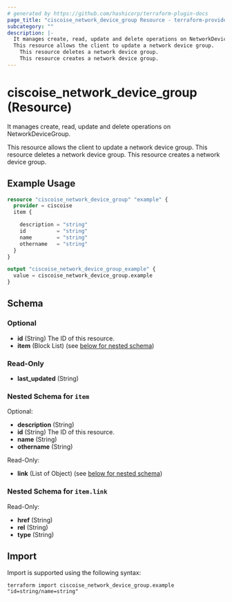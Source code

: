 ```yaml
---
# generated by https://github.com/hashicorp/terraform-plugin-docs
page_title: "ciscoise_network_device_group Resource - terraform-provider-ciscoise"
subcategory: ""
description: |-
  It manages create, read, update and delete operations on NetworkDeviceGroup.
  This resource allows the client to update a network device group.
    This resource deletes a network device group.
    This resource creates a network device group.
---
```


# ciscoise_network_device_group (Resource)

It manages create, read, update and delete operations on NetworkDeviceGroup.
  
  This resource allows the client to update a network device group.
  This resource deletes a network device group.
  This resource creates a network device group.

## Example Usage

```terraform
resource "ciscoise_network_device_group" "example" {
  provider = ciscoise
  item {

    description = "string"
    id          = "string"
    name        = "string"
    othername   = "string"
  }
}

output "ciscoise_network_device_group_example" {
  value = ciscoise_network_device_group.example
}
```

<!-- schema generated by tfplugindocs -->
## Schema

### Optional

- **id** (String) The ID of this resource.
- **item** (Block List) (see [below for nested schema](#nestedblock--item))

### Read-Only

- **last_updated** (String)

<a id="nestedblock--item"></a>
### Nested Schema for `item`

Optional:

- **description** (String)
- **id** (String) The ID of this resource.
- **name** (String)
- **othername** (String)

Read-Only:

- **link** (List of Object) (see [below for nested schema](#nestedatt--item--link))

<a id="nestedatt--item--link"></a>
### Nested Schema for `item.link`

Read-Only:

- **href** (String)
- **rel** (String)
- **type** (String)

## Import

Import is supported using the following syntax:

```shell
terraform import ciscoise_network_device_group.example "id=string/name=string"
```
